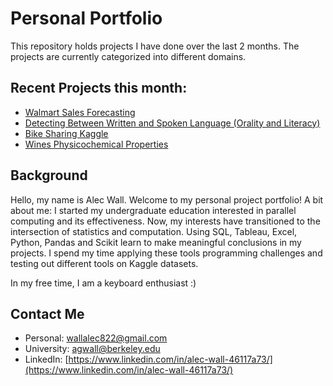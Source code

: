 # Personal Portfolio

This repository holds projects I have done over the last 2 months. The projects are currently categorized into different domains.

## Recent Projects this month:


- [Walmart Sales Forecasting](https://github.com/WallAlec/WalmartSalesForecasting)
- [Detecting Between Written and Spoken Language (Orality and Literacy)](https://github.com/WallAlec/Orality_vs_Literacy_in_dialouge)
- [Bike Sharing Kaggle](https://github.com/WallAlec/BikeSharingDataset)
- [Wines Physicochemical Properties](https://github.com/WallAlec/WinePhysicochemicalProperties)


## Background

Hello, my name is Alec Wall. Welcome to my personal project portfolio! A bit about me: I started my undergraduate education interested in parallel computing and its effectiveness. Now, my interests have transitioned to the intersection of statistics and computation. Using SQL, Tableau, Excel, Python, Pandas and Scikit learn to make meaningful conclusions in my projects. I spend my time applying these tools programming challenges and testing out different tools on Kaggle datasets.

In my free time, I am a keyboard enthusiast :)

## Contact Me

- Personal: wallalec822@gmail.com
- University: agwall@berkeley.edu
- LinkedIn: [https://www.linkedin.com/in/alec-wall-46117a73/](https://www.linkedin.com/in/alec-wall-46117a73/)

